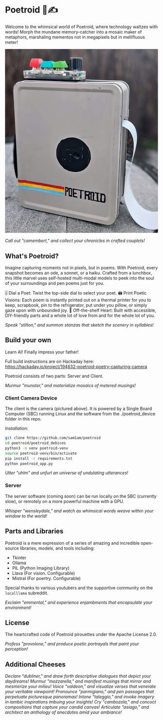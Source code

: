 # Poetroid 📸✍️

Welcome to the whimsical world of Poetroid, where technology waltzes with words! Morph the mundane memory-catcher into a mosaic maker of metaphors, marshaling mementos not in megapixels but in mellifluous meter! 

![Poetroid Device](./poetroid_device/poetroid_device.png)  

_Call out "camembert," and collect your chronicles in crafted couplets!_

## What's Poetroid?

Imagine capturing moments not in pixels, but in poems. With Poetroid, every snapshot becomes an ode, a sonnet, or a haiku. Crafted from a lunchbox, this little marvel uses self-hosted multi-modal models to peek into the soul of your surroundings and pen poems just for you.

🎚 Dial a Poet: Twist the top-side dial to select your poet. 
🖨 Print Poetic Visions: Each poem is instantly printed out on a thermal printer for you to keep, scrapbook, pin to the refrigerator, put under you pillow, or simply gaze upon with unbounded joy. 
🔧 Off-the-shelf Heart: Built with accessible, DIY-friendly parts and a whole lot of love from and for the whole lot of you.

_Speak "stilton," and summon stanzas that sketch the scenery in syllables!_

## Build your own

Learn AI! Finally impress your father! 

Full build instructions are on Hackaday here: https://hackaday.io/project/194632-poetroid-poetry-capturing-camera

Poetroid consists of two parts: Server and Client. 

_Murmur "munster," and materialize mosaics of metered musings!_

### Client Camera Device

The client is the camera (pictured above). It is powered by a Single Board Computer (SBC) running Linux and the software from the ./poetroid_device folder in this repo. 

*Installation:*

```bash
git clone https://github.com/sam1am/poetroid
cd poetroid/poetroid_debices
python3 -m venv poetroid-venv
source poetroid-venv/bin/activate
pip install -r requirements.txt
python poetroid_app.py
```

_Utter "uhlm" and unfurl an universe of undulating utterances!_

### Server 

The server software (coming soon) can be run locally on the SBC (currently slow), or remotely on a more powerful machine with a GPU. 

_Whisper "wensleydale," and watch as whimsical words weave within your window to the world!_

## Parts and Libraries

Poetroid is a mere expression of a series of amazing and incredible open-source libraries, models, and tools including:

- Tkinter
- Ollama
- PIL (Python Imaging Library)
- Llava (For vision. Configurable)
- Mistral (For poertry. Configurable)

Special thanks to various youtubers and the supportive community on the `localllama` subreddit.  

_Exclaim "emmental," and experience enjambments that encapsulate your environment!_

## License
The heartcrafted code of Poetroid pirouettes under the Apache License 2.0.

_Profess "provolone," and produce poetic portrayals that paint your perception!_

## Additional Cheeses

_Declare "dubliner," and draw forth descriptive dialogues that depict your daydreams!_
_Murmur "mozzarella," and manifest musings that mirror and mesmerize your milieu!_
_Voice "valdeon," and visualize verses that venerate your veritable viewpoint!_
_Pronounce "parmigiano," and pen passages that perpetuate picturesque panoramas!_
_Intone "taleggio," and invoke imagery in iambic inspirations imbuing your insights!_
_Cry "cambozola," and concoct compositions that capture your candid canvas!_
_Articulate "asiago," and architect an anthology of anecdotes amid your ambiance!_
